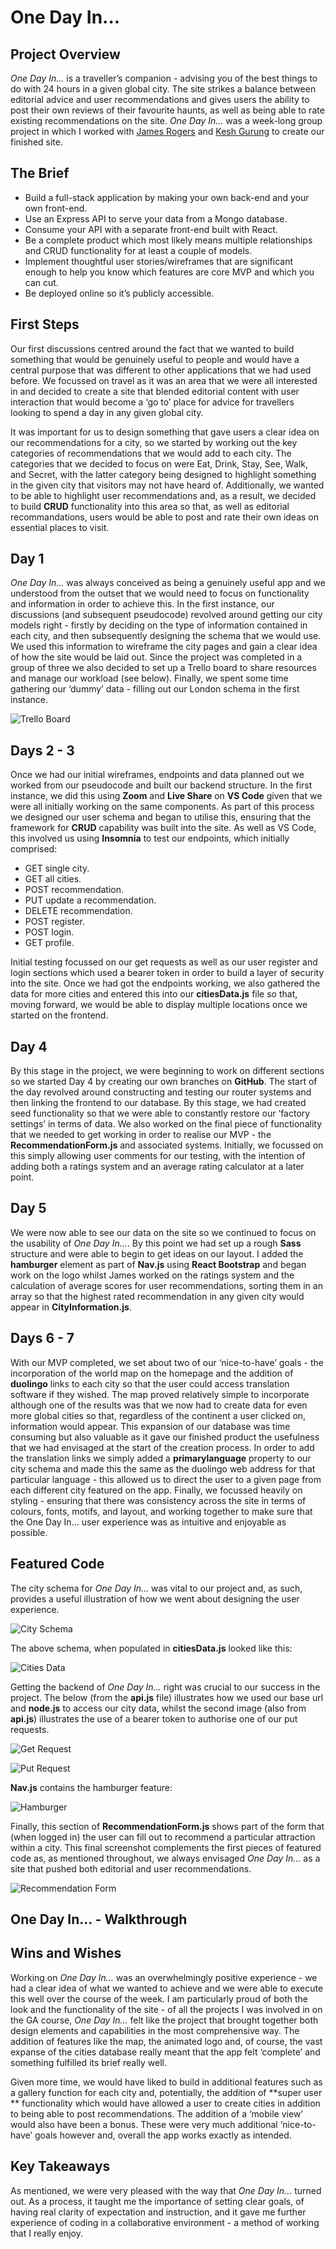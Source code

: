# One Day In...

## Project Overview
_One Day In…_ is a traveller’s companion - advising you of the best things to do with 24 hours in a given global city. The site strikes a balance between editorial advice and user recommendations and gives users the ability to post their own reviews of their favourite haunts, as well as being able to rate existing recommendations on the site. _One Day In..._ was a week-long group project in which I worked with [James Rogers](https://github.com/james92rogers) and [Kesh Gurung](github.com/keshgurung) to create our finished site.

## The Brief
- Build a full-stack application by making your own back-end and your own front-end.
- Use an Express API to serve your data from a Mongo database.
- Consume your API with a separate front-end built with React. 
- Be a complete product which most likely means multiple relationships and CRUD functionality for at least a couple of models. 
- Implement thoughtful user stories/wireframes that are significant enough to help you know which features are core MVP and which you can cut.
- Be deployed online so it’s publicly accessible.

## First Steps
Our first discussions centred around the fact that we wanted to build something that would be genuinely useful to people and would have a central purpose that was different to other applications that we had used before. We focussed on travel as it was an area that we were all interested in and decided to create a site that blended editorial content with user interaction that would become a ‘go to’ place for advice for travellers looking to spend a day in any given global city.

It was important for us to design something that gave users a clear idea on our recommendations for a city, so we started by working out the key categories of recommendations that we would add to each city. The categories that we decided to focus on were Eat, Drink, Stay, See, Walk, and Secret, with the latter category being designed to highlight something in the given city that visitors may not have heard of. Additionally, we wanted to be able to highlight user recommendations and, as a result, we decided to build **CRUD** functionality into this area so that, as well as editorial recommandations, users would be able to post and rate their own ideas on essential places to visit.

## Day 1
_One Day In…_ was always conceived as being a genuinely useful app and we understood from the outset that we would need to focus on functionality and information in order to achieve this. In the first instance, our discussions (and subsequent pseudocode) revolved around getting our city models right - firstly by deciding on the type of information contained in each city, and then subsequently designing the schema that we would use. We used this information to wireframe the city pages and gain a clear idea of how the site would be laid out. Since the project was completed in a group of three we also decided to set up a Trello board to share resources and manage our workload (see below). Finally, we spent some time gathering our ‘dummy’ data - filling out our London schema in the first instance.

![Trello Board](https://github.com/sclemson/OneDayIn/blob/main/client/src/assets/readme_images/Trello%20Board.png)

## Days 2 - 3 
Once we had our initial wireframes, endpoints and data planned out we worked from our pseudocode and built our backend structure. In the first instance, we did this using **Zoom** and **Live Share** on **VS Code** given that we were all initially working on the same components. As part of this process we designed our user schema and began to utilise this, ensuring that the framework for **CRUD** capability was built into the site. As well as VS Code, this involved us using **Insomnia** to test our endpoints, which initially comprised:

- GET single city.
- GET all cities.
- POST recommendation.
- PUT update a recommendation.
- DELETE recommendation.
- POST register.
- POST login.
- GET profile.

Initial testing focussed on our get requests as well as our user register and login sections which used a bearer token in order to build a layer of security into the site. Once we had got the endpoints working, we also gathered the data for more cities and entered this into our **citiesData.js** file so that, moving forward, we would be able to display multiple locations once we started on the frontend.

## Day 4
By this stage in the project, we were beginning to work on different sections so we started Day 4 by creating our own branches on **GitHub**. The start of the day revolved around constructing and testing our router systems and then linking the frontend to our database. By this stage, we had created seed functionality so that we were able to constantly restore our ‘factory settings’ in terms of data. We also worked on the final piece of functionality that we needed to get working in order to realise our MVP - the **RecommendationForm.js** and associated systems. Initially, we focussed on this simply allowing user comments for our testing, with the intention of adding both a ratings system and an average rating calculator at a later point.

## Day 5
We were now able to see our data on the site so we continued to focus on the usability of _One Day In…_. By this point we had set up a rough **Sass** structure and were able to begin to get ideas on our layout. I added the **hamburger** element as part of **Nav.js** using **React Bootstrap** and began work on the logo whilst James worked on the ratings system and the calculation of average scores for user recommendations, sorting them in an array so that the highest rated recommendation in any given city would appear in **CityInformation.js**.

## Days 6 - 7
With our MVP completed, we set about two of our ‘nice-to-have’ goals - the incorporation of the world map on the homepage and the addition of **duolingo** links to each city so that the user could access translation software if they wished. The map  proved relatively simple to incorporate although one of the results was that we now had to create data for even more global cities so that, regardless of the continent a user clicked on, information would appear. This expansion of our database was time consuming but also valuable as it gave our finished product the usefulness that we had envisaged at the start of the creation process. In order to add the translation links we simply added a **primarylanguage** property to our city schema and made this the same as the duolingo web address for that particular language - this allowed us to direct the user to a given page from each different city featured on the app.  Finally, we focussed heavily on styling - ensuring that there was consistency across the site in terms of colours, fonts, motifs, and layout, and working together to make sure that the One Day In… user experience was as intuitive and enjoyable as possible.

## Featured Code
The city schema for _One Day In…_ was vital to our project and, as such, provides a useful illustration of how we went about designing the user experience.

![City Schema](https://github.com/sclemson/OneDayIn/blob/main/client/src/assets/readme_images/City%20Schema.png)

The above schema, when populated in **citiesData.js** looked like this:

![Cities Data](https://github.com/sclemson/OneDayIn/blob/main/client/src/assets/readme_images/City%20Database.png)

Getting the backend of _One Day In…_  right was crucial to our success in the project. The below (from the **api.js** file) illustrates how we used our base url and **node.js** to access our city data, whilst the second image (also from **api.js**) illustrates the use of a bearer token to authorise one of our put requests.

![Get Request](https://github.com/sclemson/OneDayIn/blob/main/client/src/assets/readme_images/Get%20Request.png)

![Put Request](https://github.com/sclemson/OneDayIn/blob/main/client/src/assets/readme_images/Put%20Request.png)

**Nav.js** contains the hamburger feature:

![Hamburger](https://github.com/sclemson/OneDayIn/blob/main/client/src/assets/readme_images/Hamburger.png)

Finally, this section of **RecommendationForm.js** shows part of the form  that (when logged in) the user can fill out to recommend a particular attraction within a city. This final screenshot complements the first pieces of featured code as, as mentioned throughout, we always envisaged _One Day In…_ as a site that pushed both editorial and user recommendations.

![Recommendation Form](https://github.com/sclemson/OneDayIn/blob/main/client/src/assets/readme_images/Recommendation%20Form.png)

## One Day In... - Walkthrough

## Wins and Wishes
Working on _One Day In…_ was an overwhelmingly positive experience - we had a clear idea of what we wanted to achieve and we were able to execute this well over the course of the week. I am particularly proud of both the look and the functionality of the site - of all the projects I was involved in on the GA course, _One Day In…_ felt like the project that brought together both design elements and capabilities in the most comprehensive way. The addition of features like the map, the animated logo and, of course, the vast expanse of the cities database really meant that the app felt ‘complete’ and something fulfilled its brief really well.

Given more time, we would have liked to build in additional features such as a gallery function for each city and, potentially, the addition of **super user ** functionality which would have allowed a user to create cities in addition to being able to post recommendations. The addition of a ‘mobile view’ would also have been a bonus.  These were very much additional ‘nice-to-have’ goals however and, overall the app works exactly as intended. 

## Key Takeaways
As mentioned, we were very pleased with the way that _One Day In…_ turned out. As a process, it taught me the importance of setting clear goals, of having real clarity of expectation and instruction, and it gave me further experience of coding in a collaborative environment - a method of working that I really enjoy. 



